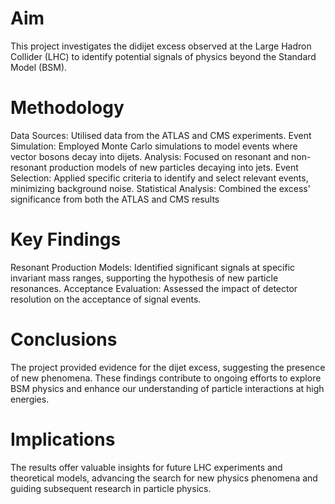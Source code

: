 # Aim
This project investigates the didijet excess observed at the Large Hadron Collider (LHC) to identify potential signals of physics beyond the Standard Model (BSM).

# Methodology
Data Sources: Utilised data from the ATLAS and CMS experiments.
Event Simulation: Employed Monte Carlo simulations to model events where vector bosons decay into dijets.
Analysis: Focused on resonant and non-resonant production models of new particles decaying into jets.
Event Selection: Applied specific criteria to identify and select relevant events, minimizing background noise.
Statistical Analysis: Combined the excess' significance from both the ATLAS and CMS results

# Key Findings
Resonant Production Models: Identified significant signals at specific invariant mass ranges, supporting the hypothesis of new particle resonances.
Acceptance Evaluation: Assessed the impact of detector resolution on the acceptance of signal events.

# Conclusions
The project provided evidence for the dijet excess, suggesting the presence of new phenomena. These findings contribute to ongoing efforts to explore BSM physics and enhance our understanding of particle interactions at high energies.

# Implications
The results offer valuable insights for future LHC experiments and theoretical models, advancing the search for new physics phenomena and guiding subsequent research in particle physics.
